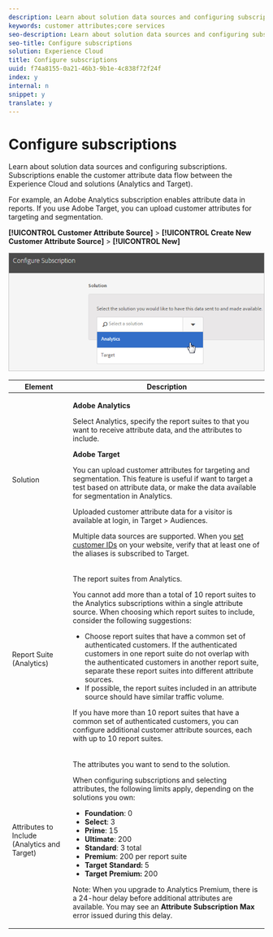 ```yaml
---
description: Learn about solution data sources and configuring subscriptions. Subscriptions enable the customer attribute data flow between the Experience Cloud and solutions (Analytics and Target).
keywords: customer attributes;core services
seo-description: Learn about solution data sources and configuring subscriptions. Subscriptions enable the customer attribute data flow between the Experience Cloud and solutions (Analytics and Target).
seo-title: Configure subscriptions
solution: Experience Cloud
title: Configure subscriptions
uuid: f74a8155-0a21-46b3-9b1e-4c838f72f24f
index: y
internal: n
snippet: y
translate: y
---
```


# Configure subscriptions

Learn about solution data sources and configuring subscriptions. Subscriptions enable the customer attribute data flow between the Experience Cloud and solutions (Analytics and Target).

For example, an Adobe Analytics subscription enables attribute data in reports. If you use Adobe Target, you can upload customer attributes for targeting and segmentation. 

**[!UICONTROL Customer Attribute Source]** > **[!UICONTROL Create New Customer Attribute Source]** > **[!UICONTROL New]** 

![](assets/configure_subscription_page.png) 



<table id="table_B034068AC49840D4A519AF5CD21EF47C"> 
 <thead> 
  <tr> 
   <th colname="col1" class="entry"> Element </th> 
   <th colname="col2" class="entry"> Description </th> 
  </tr> 
 </thead>
 <tbody> 
  <tr> 
   <td colname="col1"> <p>Solution </p> </td> 
   <td colname="col2"> <p> <b>Adobe Analytics</b> </p> <p>Select <span class="uicontrol"> Analytics</span>, specify the report suites to that you want to receive attribute data, and the attributes to include. </p> <p> <b>Adobe Target</b> </p> <p>You can upload customer attributes for targeting and segmentation. This feature is useful if want to target a test based on attribute data, or make the data available for segmentation in Analytics. </p> <p>Uploaded customer attribute data for a visitor is available at login, in <span class="uicontrol"> Target</span> &gt; <span class="uicontrol"> Audiences</span>. </p> <p>Multiple data sources are supported. When you <a href="../core_services/core_services.md#section_AD473A6A21C1446498E700363F9A8437" format="dita" scope="local"> set customer IDs</a> on your website, verify that at least one of the aliases is subscribed to Target. </p> </td> 
  </tr> 
  <tr> 
   <td colname="col1"> <p>Report Suite (Analytics) </p> </td> 
   <td colname="col2"> <p>The report suites from Analytics. </p> <p> You cannot add more than a total of 10 report suites to the Analytics subscriptions within a single attribute source. When choosing which report suites to include, consider the following suggestions: </p> <p> 
     <ul id="ul_25033FAF5A0E465592F3AA699157F99D"> 
      <li id="li_003F485C0A1840558946A8CE05DC36B3">Choose report suites that have a common set of authenticated customers. If the authenticated customers in one report suite do not overlap with the authenticated customers in another report suite, separate these report suites into different attribute sources. </li> 
      <li id="li_4230462B586D48E18E2BD6DDB74AAB5C"> If possible, the report suites included in an attribute source should have similar traffic volume. </li> 
     </ul> </p> <p> If you have more than 10 report suites that have a common set of authenticated customers, you can configure additional customer attribute sources, each with up to 10 report suites. </p> </td> 
  </tr> 
  <tr> 
   <td colname="col1"> <p>Attributes to Include (Analytics and Target) </p> </td> 
   <td colname="col2"> <p>The attributes you want to send to the solution. </p> <p>When configuring subscriptions and selecting attributes, the following limits apply, depending on the solutions you own: </p> <p> 
     <ul id="ul_2BB85067918D4BB3B59394F3E3E37A6D"> 
      <li id="li_93703988B9934384B4B94A839D028380"> <b> Foundation</b>: 0 </li> 
      <li id="li_362E575342E741EB9E3AB04BC8788778"> <b>Select</b>: 3 </li> 
      <li id="li_0AE8AA0173E348278B9AD3A569AF4513"> <b>Prime</b>: 15 </li> 
      <li id="li_0B62621C76EB43B9903BAE5BA6903444"> <b>Ultimate</b>: 200 </li> 
      <li id="li_6A599F6D7DB44D978C42E7564985DC30"> <b>Standard</b>: 3 total </li> 
      <li id="li_D1E5E7BD24C54591B14D15DE97447835"> <b>Premium</b>: 200 per report suite </li> 
      <li id="li_8C891FE3D1EF49FA9F81E2E32CD0B9CA"> <b>Target Standard:</b> 5 </li> 
      <li id="li_2B66D43023F34EA685CE2C38A9250CEA"> <b>Target Premium:</b> 200 </li> 
     </ul> </p> <p>Note: When you upgrade to Analytics Premium, there is a 24-hour delay before additional attributes are available. You may see an <b>Attribute Subscription Max</b> error issued during this delay. </p> </td> 
  </tr> 
 </tbody> 
</table>

